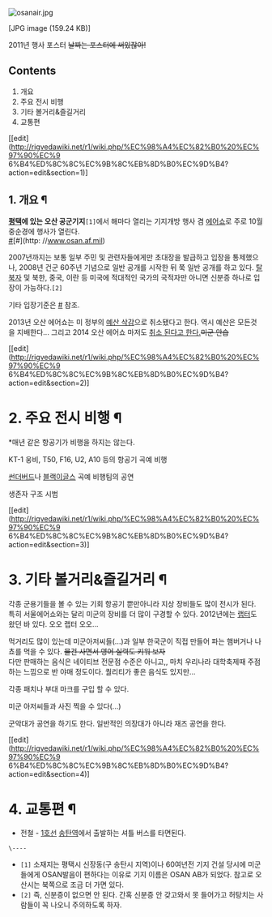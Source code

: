 ![osanair.jpg](//rv.wkcdn.net/http://rigvedawiki.net/r1/pds/osanair.jpg)

[JPG image (159.24 KB)]

2011년 행사 포스터 <del>날짜는 포스터에 써있잖아!</del>  

## Contents

    

1. 개요 
2. 주요 전시 비행 
3. 기타 볼거리&즐길거리 
4. 교통편 

[[edit](http://rigvedawiki.net/r1/wiki.php/%EC%98%A4%EC%82%B0%20%EC%97%90%EC%9
6%B4%ED%8C%8C%EC%9B%8C%EB%8D%B0%EC%9D%B4?action=edit&section=1)]

## 1. 개요 ¶

**[평택](%ED%8F%89%ED%83%9D.md)에 있는 오산 공군기지**`[1]`에서 해마다 열리는 기지개방 행사 겸 [에어쇼](%EC%97%90%EC%96%B4%EC%87%BC.md)로 주로 10월 중순경에 행사가 열린다.   
[#](http://newpreview.afnews.af.mil/osan/library/2010airpowerday.asp)[#](http:
//www.osan.af.mil)

  

2007년까지는 보통 일부 주민 및 관련자들에게만 초대장을 발급하고 입장을 통제했으나, 2008년 건군 60주년 기념으로 일반 공개를 시작한
뒤 쭉 일반 공개를 하고 있다. [탈북자](%ED%83%88%EB%B6%81%EC%9E%90.md) 및 북한, 중국, 이란 등 미국에
적대적인 국가의 국적자만 아니면 신분증 하나로 입장이 가능하다.`[2]`

  

기타 입장기준은 [#](http://www.osan.af.mil/library/airpowerday2012.asp) 참조.  

2013년 오산 에어쇼는 미 정부의 [예산 삭감](%EC%8B%9C%ED%80%98%EC%8A%A4%ED%84%B0.md)으로
취소됐다고 한다. 역시 예산은 모든것을 지배한다... 그리고 2014 오산 에어쇼 마저도 [취소 된다고
한다.](http://flytoazuresky.tistory.com/190)<del>미군 안습</del>

[[edit](http://rigvedawiki.net/r1/wiki.php/%EC%98%A4%EC%82%B0%20%EC%97%90%EC%9
6%B4%ED%8C%8C%EC%9B%8C%EB%8D%B0%EC%9D%B4?action=edit&section=2)]

# 2. 주요 전시 비행 ¶

  

*매년 같은 항공기가 비행을 하지는 않는다. 

  

KT-1 웅비, T50, F16, U2, A10 등의 항공기 곡예 비행

  

[썬더버드](%EC%8D%AC%EB%8D%94%EB%B2%84%EB%93%9C.md)나
[블랙이글스](%EB%B8%94%EB%9E%99%EC%9D%B4%EA%B8%80%EC%8A%A4.md) 곡예 비행팀의 공연

  

생존자 구조 시범

  
  

[[edit](http://rigvedawiki.net/r1/wiki.php/%EC%98%A4%EC%82%B0%20%EC%97%90%EC%9
6%B4%ED%8C%8C%EC%9B%8C%EB%8D%B0%EC%9D%B4?action=edit&section=3)]

# 3. 기타 볼거리&즐길거리 ¶

각종 군용기들을 볼 수 있는 기회 항공기 뿐만아니라 지상 장비들도 많이 전시가 된다. 특히 서울에어쇼와는 달리 미군의 장비를 더 많이 구경할
수 있다. 2012년에는 [랩터](F-22.md)도 왔던 바 있다. 오오 랩터 오오...

  

먹거리도 많이 있는데 미군아저씨들(...)과 일부 한국군이 직접 만들어 파는 햄버거나 나쵸를 먹을 수 있다. <del>물건 사면서 영어
실력도 키워 보자</del>  
다만 판매하는 음식은 네이티브 전문점 수준은 아니고,, 마치 우리나라 대학축제때 주점하는 느낌으로 반 야매 정도이다. 퀄리티가 좋은 음식도
있지만...

  

각종 패치나 부대 마크를 구입 할 수 있다.

  

미군 아저씨들과 사진 찍을 수 있다(...)

  

군악대가 공연을 하기도 한다. 일반적인 의장대가 아니라 재즈 공연을 한다.

  

[[edit](http://rigvedawiki.net/r1/wiki.php/%EC%98%A4%EC%82%B0%20%EC%97%90%EC%9
6%B4%ED%8C%8C%EC%9B%8C%EB%8D%B0%EC%9D%B4?action=edit&section=4)]

# 4. 교통편 ¶

* 전철 - [1호선](1%ED%98%B8%EC%84%A0.md) [송탄역](%EC%86%A1%ED%83%84%EC%97%AD.md)에서 출발하는 셔틀 버스를 타면된다. 

`\----`

  * `[1]` 소재지는 평택시 신장동(구 송탄시 지역)이나 60여년전 기지 건설 당시에 미군들에게 OSAN발음이 편하다는 이유로 기지 이름은 OSAN AB가 되었다. 참고로 오산시는 북쪽으로 조금 더 가면 있다.
  * `[2]` 즉, 신분증이 없으면 안 된다. 간혹 신분증 안 갖고와서 못 들어가고 허탕치는 사람들이 꼭 나오니 주의하도록 하자.

